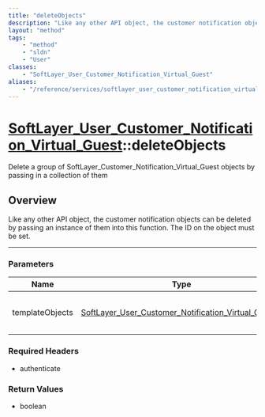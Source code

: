 ```yaml
---
title: "deleteObjects"
description: "Like any other API object, the customer notification objects can be deleted by passing an instance of them into this fun... "
layout: "method"
tags:
    - "method"
    - "sldn"
    - "User"
classes:
    - "SoftLayer_User_Customer_Notification_Virtual_Guest"
aliases:
    - "/reference/services/softlayer_user_customer_notification_virtual_guest/deleteObjects"
---
```

# [SoftLayer_User_Customer_Notification_Virtual_Guest](/reference/services/SoftLayer_User_Customer_Notification_Virtual_Guest)::deleteObjects


Delete a group of SoftLayer_Customer_Notification_Virtual_Guest objects by passing in a collection of them


## Overview 
Like any other API object, the customer notification objects can be deleted by passing an instance of them into this function.  The ID on the object must be set. 

-----

### Parameters 
|Name | Type | Description |
| --- | --- | --- |
|templateObjects| <a href='/reference/datatypes/SoftLayer_User_Customer_Notification_Virtual_Guest'>SoftLayer_User_Customer_Notification_Virtual_Guest[] </a>| An array of skeleton SoftLayer_User_Customer_Notification_Virtual_Guest objects that you wish to delete. Each object in the array must have at least their id properties defined.|


### Required Headers
* authenticate


### Return Values
* boolean




